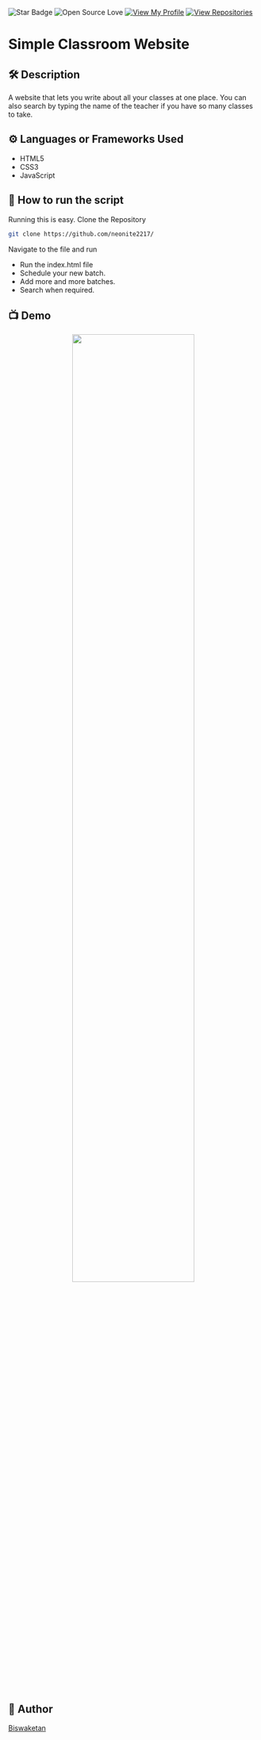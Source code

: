 ![Star Badge](https://img.shields.io/static/v1?label=%F0%9F%8C%9F&message=If%20Useful&style=style=flat&color=BC4E99)
![Open Source Love](https://badges.frapsoft.com/os/v1/open-source.svg?v=103)
[![View My Profile](https://img.shields.io/badge/View-My_Profile-green?logo=GitHub)](https://github.com/neonite2217)
[![View Repositories](https://img.shields.io/badge/View-My_Repositories-blue?logo=GitHub)](https://github.com/neonite2217?tab=repositories)

# Simple Classroom Website

## 🛠️ Description
A website that lets you write about all your classes at one place. You can also search by typing the name of the teacher if you have so many classes to take.

## ⚙️ Languages or Frameworks Used
<ul>
  <li>HTML5</li>
  <li>CSS3</li>
  <li>JavaScript</li>
</ul>

## 🌟 How to run the script
Running this is easy.
Clone the Repository

```sh
git clone https://github.com/neonite2217/
```

Navigate to the file and run

- Run the index.html file
- Schedule your new batch.
- Add more and more batches.
- Search when required.

## 📺 Demo
<p align="center">
<img src="image.png" width=70% height=70%>


## 🤖 Author
[Biswaketan](https://github.com/neonite2217/)
